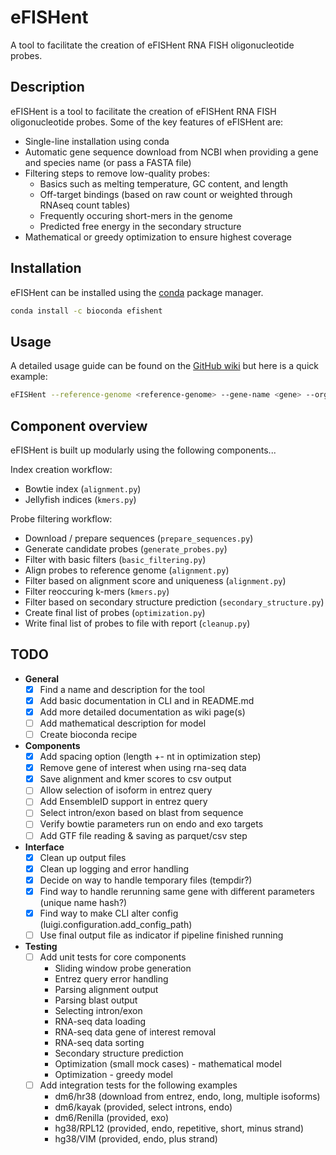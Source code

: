# eFISHent

A tool to facilitate the creation of eFISHent RNA FISH oligonucleotide probes.

## Description

eFISHent is a tool to facilitate the creation of eFISHent RNA FISH oligonucleotide probes. Some of the key features of eFISHent are:

* Single-line installation using conda
* Automatic gene sequence download from NCBI when providing a gene and species name (or pass a FASTA file)
* Filtering steps to remove low-quality probes:
  * Basics such as melting temperature, GC content, and length
  * Off-target bindings (based on raw count or weighted through RNAseq count tables)
  * Frequently occuring short-mers in the genome
  * Predicted free energy in the secondary structure
* Mathematical or greedy optimization to ensure highest coverage

## Installation

eFISHent can be installed using the [conda](https://conda.io/) package manager.

```bash
conda install -c bioconda efishent
```

## Usage

A detailed usage guide can be found on the [GitHub wiki]() but here is a quick example:

```bash
eFISHent --reference-genome <reference-genome> --gene-name <gene> --organism-name <organism>
```

## Component overview

eFISHent is built up modularly using the following components...

Index creation workflow:

* Bowtie index (`alignment.py`)
* Jellyfish indices (`kmers.py`)

Probe filtering workflow:

* Download / prepare sequences (`prepare_sequences.py`)
* Generate candidate probes (`generate_probes.py`)
* Filter with basic filters (`basic_filtering.py`)
* Align probes to reference genome (`alignment.py`)
* Filter based on alignment score and uniqueness (`alignment.py`)
* Filter reoccuring k-mers (`kmers.py`)
* Filter based on secondary structure prediction (`secondary_structure.py`)
* Create final list of probes (`optimization.py`)
* Write final list of probes to file with report (`cleanup.py`)

## TODO

* **General**
  * [x] Find a name and description for the tool
  * [x] Add basic documentation in CLI and in README.md
  * [x] Add more detailed documentation as wiki page(s)
  * [ ] Add mathematical description for model
  * [ ] Create bioconda recipe

* **Components**
  * [x] Add spacing option (length +- nt in optimization step)
  * [x] Remove gene of interest when using rna-seq data
  * [x] Save alignment and kmer scores to csv output
  * [ ] Allow selection of isoform in entrez query
  * [ ] Add EnsembleID support in entrez query
  * [ ] Select intron/exon based on blast from sequence
  * [ ] Verify bowtie parameters run on endo and exo targets
  * [ ] Add GTF file reading & saving as parquet/csv step

* **Interface**
  * [x] Clean up output files
  * [x] Clean up logging and error handling
  * [x] Decide on way to handle temporary files (tempdir?)
  * [x] Find way to handle rerunning same gene with different parameters (unique name hash?)
  * [x] Find way to make CLI alter config (luigi.configuration.add_config_path)
  * [ ] Use final output file as indicator if pipeline finished running

* **Testing**
  * [ ] Add unit tests for core components
    * Sliding window probe generation
    * Entrez query error handling
    * Parsing alignment output
    * Parsing blast output
    * Selecting intron/exon
    * RNA-seq data loading
    * RNA-seq data gene of interest removal
    * RNA-seq data sorting
    * Secondary structure prediction
    * Optimization (small mock cases) - mathematical model
    * Optimization - greedy model
  * [ ] Add integration tests for the following examples
    * dm6/hr38 (download from entrez, endo, long, multiple isoforms)
    * dm6/kayak (provided, select introns, endo)
    * dm6/Renilla (provided, exo)
    * hg38/RPL12 (provided, endo, repetitive, short, minus strand)
    * hg38/VIM (provided, endo, plus strand)
